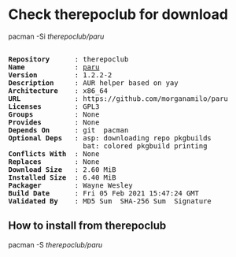 # Check therepoclub for download

pacman -Si *therepoclub/paru*

<div class="highlight"><pre class="highlight"><text>
<b>Repository</b>      : therepoclub
<b>Name</b>            : <a href="../../x86_64/paru-1.2.2-2-x86_64.pkg.tar.zst">paru</a>
<b>Version</b>         : 1.2.2-2
<b>Description</b>     : AUR helper based on yay
<b>Architecture</b>    : x86_64
<b>URL</b>             : https://github.com/morganamilo/paru
<b>Licenses</b>        : GPL3
<b>Groups</b>          : None
<b>Provides</b>        : None
<b>Depends On</b>      : git  pacman
<b>Optional Deps</b>   : asp: downloading repo pkgbuilds
                  bat: colored pkgbuild printing
<b>Conflicts With</b>  : None
<b>Replaces</b>        : None
<b>Download Size</b>   : 2.60 MiB
<b>Installed Size</b>  : 6.40 MiB
<b>Packager</b>        : Wayne Wesley <wayne6324@gmail.com>
<b>Build Date</b>      : Fri 05 Feb 2021 15:47:24 GMT
<b>Validated By</b>    : MD5 Sum  SHA-256 Sum  Signature
</text></pre></div>

## How to install from therepoclub

pacman -S *therepoclub/paru*
